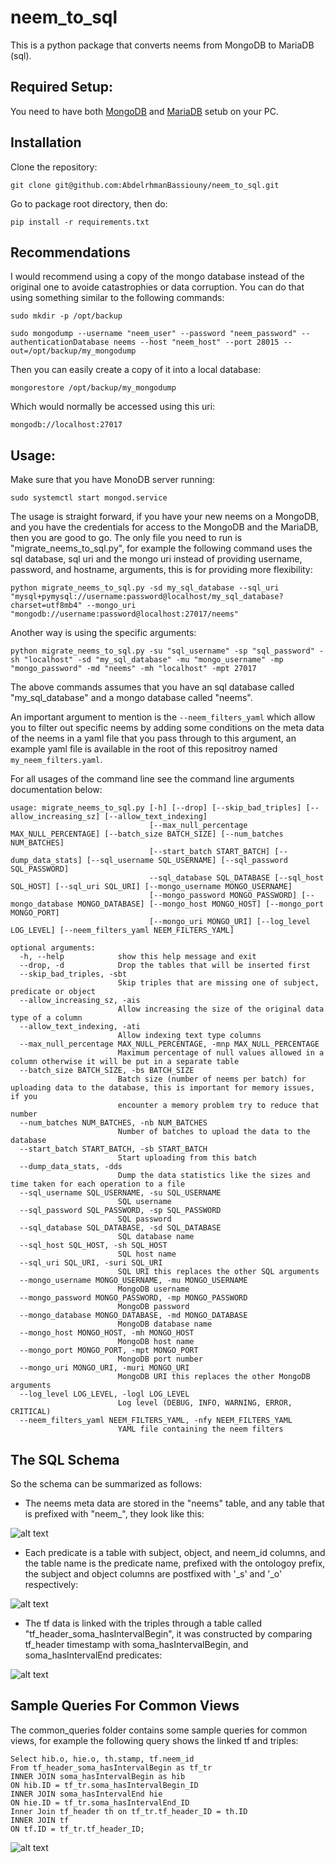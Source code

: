 # neem_to_sql

This is a python package that converts neems from MongoDB to MariaDB (sql).

## Required Setup:

You need to have both [MongoDB](https://www.mongodb.com/docs/manual/tutorial/install-mongodb-on-ubuntu/) and [MariaDB](https://www.digitalocean.com/community/tutorials/how-to-install-mariadb-on-ubuntu-20-04) setub on your PC.

## Installation

Clone the repository:
```
git clone git@github.com:AbdelrhmanBassiouny/neem_to_sql.git
```

Go to package root directory, then do:
```
pip install -r requirements.txt
```

## Recommendations

I would recommend using a copy of the mongo database instead of the original one to avoide catastrophies or data corruption. You can do that using something similar to the following commands:

```
sudo mkdir -p /opt/backup

sudo mongodump --username "neem_user" --password "neem_password" --authenticationDatabase neems --host "neem_host" --port 28015 --out=/opt/backup/my_mongodump
```

Then you can easily create a copy of it into a local database:

```
mongorestore /opt/backup/my_mongodump
```

Which would normally be accessed using this uri:

```
mongodb://localhost:27017
```

## Usage:

Make sure that you have MonoDB server running:

```
sudo systemctl start mongod.service
```

The usage is straight forward, if you have your new neems on a MongoDB, and you have the credentials for access to the MongoDB and the MariaDB, then you are good to go. The only file you need to run is "migrate_neems_to_sql.py", for example the following command uses the sql database, sql uri and the mongo uri instead of providing username, password, and hostname, arguments, this is for providing more flexibility:

```
python migrate_neems_to_sql.py -sd my_sql_database --sql_uri "mysql+pymysql://username:password@localhost/my_sql_database?charset=utf8mb4" --mongo_uri "mongodb://username:password@localhost:27017/neems"
```

Another way is using the specific arguments:

```
python migrate_neems_to_sql.py -su "sql_username" -sp "sql_password" -sh "localhost" -sd "my_sql_database" -mu "mongo_username" -mp "mongo_password" -md "neems" -mh "localhost" -mpt 27017
```

The above commands assumes that you have an sql database called "my_sql_database" and a mongo database called "neems".

An important argument to mention is the ```--neem_filters_yaml``` which allow you to filter out specific neems by adding some conditions on the meta data of the neems in a yaml file that you pass through to this argument, an example yaml file is available in the root of this repositroy named ```my_neem_filters.yaml```.

For all usages of the command line see the command line arguments documentation below:

```
usage: migrate_neems_to_sql.py [-h] [--drop] [--skip_bad_triples] [--allow_increasing_sz] [--allow_text_indexing]
                               [--max_null_percentage MAX_NULL_PERCENTAGE] [--batch_size BATCH_SIZE] [--num_batches NUM_BATCHES]
                               [--start_batch START_BATCH] [--dump_data_stats] [--sql_username SQL_USERNAME] [--sql_password SQL_PASSWORD]
                               --sql_database SQL_DATABASE [--sql_host SQL_HOST] [--sql_uri SQL_URI] [--mongo_username MONGO_USERNAME]
                               [--mongo_password MONGO_PASSWORD] [--mongo_database MONGO_DATABASE] [--mongo_host MONGO_HOST] [--mongo_port MONGO_PORT]
                               [--mongo_uri MONGO_URI] [--log_level LOG_LEVEL] [--neem_filters_yaml NEEM_FILTERS_YAML]

optional arguments:
  -h, --help            show this help message and exit
  --drop, -d            Drop the tables that will be inserted first
  --skip_bad_triples, -sbt
                        Skip triples that are missing one of subject, predicate or object
  --allow_increasing_sz, -ais
                        Allow increasing the size of the original data type of a column
  --allow_text_indexing, -ati
                        Allow indexing text type columns
  --max_null_percentage MAX_NULL_PERCENTAGE, -mnp MAX_NULL_PERCENTAGE
                        Maximum percentage of null values allowed in a column otherwise it will be put in a separate table
  --batch_size BATCH_SIZE, -bs BATCH_SIZE
                        Batch size (number of neems per batch) for uploading data to the database, this is important for memory issues, if you
                        encounter a memory problem try to reduce that number
  --num_batches NUM_BATCHES, -nb NUM_BATCHES
                        Number of batches to upload the data to the database
  --start_batch START_BATCH, -sb START_BATCH
                        Start uploading from this batch
  --dump_data_stats, -dds
                        Dump the data statistics like the sizes and time taken for each operation to a file
  --sql_username SQL_USERNAME, -su SQL_USERNAME
                        SQL username
  --sql_password SQL_PASSWORD, -sp SQL_PASSWORD
                        SQL password
  --sql_database SQL_DATABASE, -sd SQL_DATABASE
                        SQL database name
  --sql_host SQL_HOST, -sh SQL_HOST
                        SQL host name
  --sql_uri SQL_URI, -suri SQL_URI
                        SQL URI this replaces the other SQL arguments
  --mongo_username MONGO_USERNAME, -mu MONGO_USERNAME
                        MongoDB username
  --mongo_password MONGO_PASSWORD, -mp MONGO_PASSWORD
                        MongoDB password
  --mongo_database MONGO_DATABASE, -md MONGO_DATABASE
                        MongoDB database name
  --mongo_host MONGO_HOST, -mh MONGO_HOST
                        MongoDB host name
  --mongo_port MONGO_PORT, -mpt MONGO_PORT
                        MongoDB port number
  --mongo_uri MONGO_URI, -muri MONGO_URI
                        MongoDB URI this replaces the other MongoDB arguments
  --log_level LOG_LEVEL, -logl LOG_LEVEL
                        Log level (DEBUG, INFO, WARNING, ERROR, CRITICAL)
  --neem_filters_yaml NEEM_FILTERS_YAML, -nfy NEEM_FILTERS_YAML
                        YAML file containing the neem filters
```

## The SQL Schema

So the schema can be summarized as follows:

- The neems meta data are stored in the "neems" table, and any table that is prefixed with "neem_", they look like this:

![alt text](resources/neems_meta_data.png)

- Each predicate is a table with subject, object, and neem_id columns, and the table name is the predicate name, prefixed with the ontologoy prefix, the subject and object columns are postfixed with '_s' and '_o' respectively:

![alt text](resources/predicate_tables.png)

- The tf data is linked with the triples through a table called "tf_header_soma_hasIntervalBegin", it was constructed by comparing tf_header timestamp with soma_hasIntervalBegin, and soma_hasIntervalEnd predicates:

![alt text](resources/schema_illustration.png)

## Sample Queries For Common Views

The common_queries folder contains some sample queries for common views, for example the following query shows the linked tf and triples:


```
Select hib.o, hie.o, th.stamp, tf.neem_id
From tf_header_soma_hasIntervalBegin as tf_tr
INNER JOIN soma_hasIntervalBegin as hib
ON hib.ID = tf_tr.soma_hasIntervalBegin_ID
INNER JOIN soma_hasIntervalEnd hie
ON hie.ID = tf_tr.soma_hasIntervalEnd_ID
Inner Join tf_header th on tf_tr.tf_header_ID = th.ID
INNER JOIN tf
ON tf.ID = tf_tr.tf_header_ID;
```

![alt text](resources/result_of_tf_and_triples.png)


